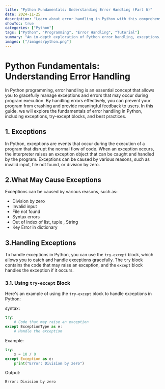 ```yaml
---
title: "Python Fundamentals: Understanding Error Handling (Part 6)"
date: 2024-11-25
description: "Learn about error handling in Python with this comprehensive guide, part of our series on Python programming."
showToc: true
categories: ["Python"]
tags: ["Python", "Programming", "Error Handling", "Tutorial"]
summary: "An in-depth exploration of Python error handling, exceptions, and best practices."
images: ["/images/python.png"]
---
```


# Python Fundamentals: Understanding Error Handling
In Python programming, error handling is an essential concept that allows you to gracefully manage exceptions and errors that may occur during program execution. By handling errors effectively, you can prevent your program from crashing and provide meaningful feedback to users. In this guide, we will explore the fundamentals of error handling in Python, including exceptions, try-except blocks, and best practices.


## 1. Exceptions
In Python, exceptions are events that occur during the execution of a program that disrupt the normal flow of code. When an exception occurs, the interpreter raises an exception object that can be caught and handled by the program. Exceptions can be caused by various reasons, such as invalid input, file not found, or division by zero.

## 2.What May Cause Exceptions
Exceptions can be caused by various reasons, such as:
- Division by zero
- Invalid input
- File not found
- Syntax errors
- Out of Index of list, tuple , String 
- Key Error in dictionary

## 3.Handling Exceptions
To handle exceptions in Python, you can use the `try-except` block, which allows you to catch and handle exceptions gracefully. The `try` block contains the code that may raise an exception, and the `except` block handles the exception if it occurs.

### 3.1. Using `try-except` Block
Here's an example of using the `try-except` block to handle exceptions in Python:

syntax:
```python
try:
    # Code that may raise an exception
except ExceptionType as e:
    # Handle the exception
```

Example:
```python
try:
    x = 10 / 0
except Exception as e:
    print("Error: Division by zero")
```

Output:
```
Error: Division by zero
```


